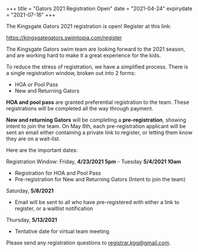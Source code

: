 +++
title = "Gators 2021 Registration Open"
date = "2021-04-24"
expirydate = "2021-07-16"
+++

The Kingsgate Gators 2021 registration is open! Register at this link:

<https://kingsgategators.swimtopia.com/register>

The Kingsgate Gators swim team are looking forward to the 2021 season, and are working hard to make it a great experience for the kids.

To reduce the stress of registration, we have a simplified process. There is a single registration window, broken out into 2 forms:

* HOA or Pool Pass
* New and Returning Gators

**HOA and pool pass** are granted preferential registration to the team. These registrations will be completed all the way through payment.

**New and returning Gators** will be completing a **pre-registration**, showing intent to join the team. On May 8th, each pre-registration applicant will be sent an email either containing a private link to register, or letting them know they are on a wait-list.

Here are the important dates:

Registration Window: Friday, **4/23/2021 5pm** - Tuesday **5/4/2021 10am**

* Registration for HOA and Pool Pass
* Pre-registration for New and Returning Gators (Intent to join the team)

Saturday, **5/8/2021**

* Email will be sent to all who have pre-registered with either a link to register, or a waitlist notification

Thursday, **5/13/2021**

* Tentative date for virtual team meeting

Please send any registration questions to <registrar.kgg@gmail.com>.
